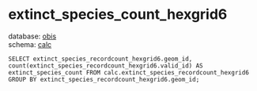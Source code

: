 # extinct_species_count_hexgrid6
database: [obis](../)  
schema: [calc](calc)  

    SELECT extinct_species_recordcount_hexgrid6.geom_id, count(extinct_species_recordcount_hexgrid6.valid_id) AS extinct_species_count FROM calc.extinct_species_recordcount_hexgrid6 GROUP BY extinct_species_recordcount_hexgrid6.geom_id;
